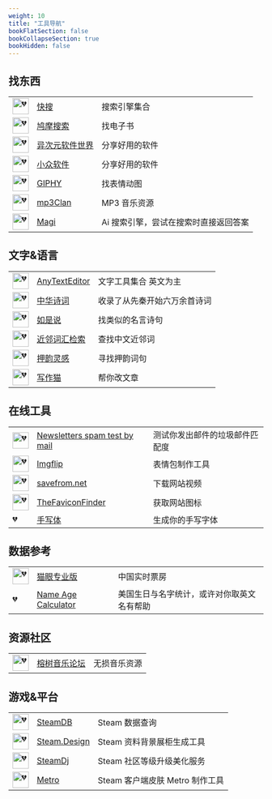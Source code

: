 ```yaml
---
weight: 10
title: "工具导航"
bookFlatSection: false
bookCollapseSection: true
bookHidden: false
---
```


<style>
table th:first-of-type {
    width: 58px;
}
table th:nth-of-type(2) {
    width: 32%;
}
table th:nth-of-type(3) {
    width: 60%;
}
</style>


## 找东西

|  |  |  |
| ---- | ---- | ---- |
| <img loading="lazy" width="32px" alt="💔" src="https://search.chongbuluo.com/favicon.ico"> | [快搜](https://search.chongbuluo.com/) | 搜索引擎集合 |
| <img loading="lazy" width="32px" alt="💔" src="https://www.jiumodiary.com/images/apple/apple-57.png"> | [鸠摩搜索](https://www.jiumodiary.com/) | 找电子书 |
| <img loading="lazy" width="32px" alt="💔" src="https://cdn.iplaysoft.com/ips/icon/favicon-v1/favicon.ico"> | [异次元软件世界](https://www.iplaysoft.com) | 分享好用的软件 |
| <img loading="lazy" width="32px" alt="💔" src="https://img3.appinn.net/static/wp-content/uploads/Appinn-icon-32.jpg"> | [小众软件](https://www.appinn.com) | 分享好用的软件 |
| <img loading="lazy" width="32px" alt="💔" src="https://giphy.com/static/img/icons/apple-touch-icon-120px.png"> | [GIPHY](https://giphy.com/) | 找表情动图 |
| <img loading="lazy" width="32px" alt="💔" src="http://mp3clan.com/favicon.ico"> | [mp3Clan](http://mp3clan.com) | MP3 音乐资源 |
| <img loading="lazy" width="32px" alt="💔" src="https://magi.com/assets/icons/favicon-32x32.png"> | [Magi](https://magi.com/) | Ai 搜索引擎，尝试在搜索时直接返回答案 |

## 文字&语言

|  |  |  |
| ---- | ---- | ---- |
| <img loading="lazy" width="32px" alt="💔" src="https://www.anytexteditor.com/favicon-32x32.png"> | [AnyTextEditor](https://anytexteditor.com/) | 文字工具集合 英文为主 |
| <img loading="lazy" width="32px" alt="💔" src="https://www.shi-ci.com/favicon.ico"> | [中华诗词](https://www.shi-ci.com/) | 收录了从先秦开始六万余首诗词 |
| <img loading="lazy" width="32px" alt="💔" src="https://saying.mingdawoo.com/static/img/common/ming.logo.png"> | [如是说](https://saying.mingdawoo.com/) | 找类似的名言诗句 |
| <img loading="lazy" width="32px" alt="💔" src="	https://tool.mingdawoo.com/lang/nearby_word/static/img/common/bird.logo.png"> | [近邻词汇检索](https://tool.mingdawoo.com/lang/nearby_word/) | 查找中文近邻词 |
| <img loading="lazy" width="32px" alt="💔" src="https://rhyme.niucodata.com/favicon.ico"> | [押韵灵感](https://rhyme.niucodata.com/) | 寻找押韵词句 |
| <img loading="lazy" width="32px" alt="💔" src="https://uranus-static.oss-accelerate.aliyuncs.com/xiezuocat/favicon.ico"> | [写作猫](https://xiezuocat.com/) | 帮你改文章 |


## 在线工具

|  |  |  |
| ---- | ---- | ---- |
| <img loading="lazy" width="32px" alt="💔" src="https://www.mail-tester.com/img/favicon.png"> | [Newsletters spam test by mail](https://www.mail-tester.com/) | 测试你发出邮件的垃圾邮件匹配度 |
| <img loading="lazy" width="32px" alt="💔" src="https://imgflip.com/favicon.ico"> | [Imgflip](https://imgflip.com) | 表情包制作工具 |
| <img loading="lazy" width="32px" alt="💔" src="https://en.savefrom.net/apple-touch-icon.png"> | [savefrom.net](https://savefrom.net/) | 下载网站视频 |
| <img loading="lazy" width="32px" alt="💔" src="http://besticon-demo.herokuapp.com/favicon.ico"> | [TheFaviconFinder](https://besticon-demo.herokuapp.com/) | 获取网站图标 |
| 💔 | [手写体](http://59.108.48.27/flexifont-chn/home/) | 生成你的手写字体 |

## 数据参考

|  |  |  |
| ---- | ---- | ---- |
| <img loading="lazy" width="32px" alt="💔" src="	https://obj.pipi.cn/festatic/piaofang/moviepro/favicon.ico"> | [猫眼专业版](https://piaofang.maoyan.com/dashboard) | 中国实时票房 |
| 💔 | [Name Age Calculator](http://rhiever.github.io/name-age-calculator/index.html?Gender=F&Name=Ashley) | 美国生日与名字统计，或许对你取英文名有帮助 |

## 资源社区

|  |  |  |
| ---- | ---- | ---- |
| <img loading="lazy" width="32px" alt="💔" src="https://rsdsd.cc/favicon.ico"> | [榕树音乐论坛](https://rsdsd.cc) | 无损音乐资源 |

## 游戏&平台

|  |  |  |
| ---- | ---- | ---- |
| <img loading="lazy" width="32px" alt="💔" src="https://steamdb.info/favicon.ico"> | [SteamDB](https://steamdb.info/) | Steam 数据查询 |
| <img loading="lazy" width="32px" alt="💔" src="https://steam.design/favicon-32x32.png"> | [Steam.Design](https://steam.design/) | Steam 资料背景展柜生成工具 |
| <img loading="lazy" width="32px" alt="💔" src="http://steamdj.com/favicon.ico"> | [SteamDj](http://steamdj.com/favicon.ico) | Steam 社区等级升级美化服务 |
| <img loading="lazy" width="32px" alt="💔" src="https://metroforsteam.com/assets/favicon.ico"> | [Metro](https://metroforsteam.com) | Steam 客户端皮肤 Metro 制作工具 |



